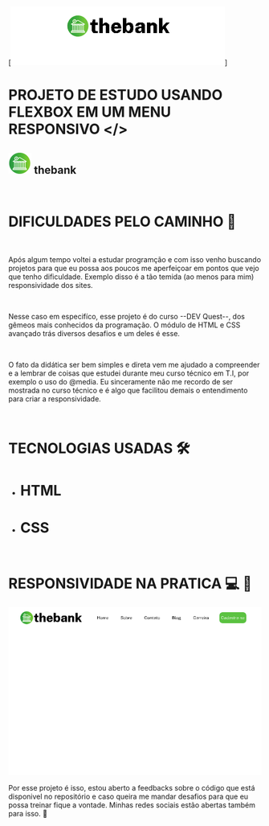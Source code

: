 [<img src="./src/image/thebank.gif">]

# PROJETO DE ESTUDO USANDO FLEXBOX EM UM MENU RESPONSIVO </>

## <img src="./src/image/logo.png"> thebank

 <br>

# DIFICULDADES PELO CAMINHO 🏁

<br>

<p>Após algum tempo voltei a estudar programção e com isso venho buscando projetos para que eu possa aos poucos me aperfeiçoar em pontos que vejo que tenho dificuldade. Exemplo disso é a tão temida (ao menos para mim) responsividade dos sites.</p>

<br>

<p>Nesse caso em especifíco, esse projeto é do curso --DEV Quest--, dos gêmeos mais conhecidos da programação. O módulo de HTML e CSS avançado trás diversos desafios e um deles é esse.</p>

<br>

<p>O fato da didática ser bem simples e direta vem me ajudado a compreender e a lembrar de coisas que estudei durante meu curso técnico em T.I, por exemplo o uso do @media. Eu sinceramente não me recordo de ser mostrada no curso técnico e é algo que facilitou demais o entendimento para criar a responsividade. </p>

<br>

# TECNOLOGIAS USADAS 🛠

-   # HTML

-   # CSS
<br>

# RESPONSIVIDADE NA PRATICA 💻 📱

<img src="./src/image/responsivo.gif">

<p>Por esse projeto é isso, estou aberto a feedbacks sobre o código que está disponivel no repositório e caso queira me mandar desafios para que eu possa treinar fique a vontade. Minhas redes sociais estão abertas também para isso. 🤙</p>
